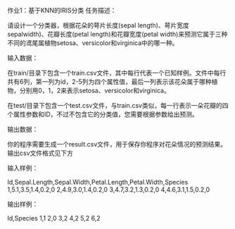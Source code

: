 作业1：基于KNN的IRIS分类
任务描述：

请设计一个分类器，根据花朵的萼片长度(sepal length)、萼片宽度sepalwidth)、花瓣长度(petal length)和花瓣宽度(petal width)来预测它属于三种不同的鸢尾属植物setosa、versicolor和virginica中的哪一种。



输入数据：

在train/目录下包含一个train.csv文件，其中每行代表一个已知样例。文件中每行共有6列，第一列为id，2-5列为四个属性值，最后一列表示该花朵属于哪种植物，分别用0，1，2来表示setosa、versicolor和virginica。

在test/目录下包含一个test.csv文件，与train.csv类似，每一行表示一朵花瓣的四个属性参数和ID，不过不包含它的分类值，您需要根据参数给出预测。



输出数据：

你的程序需要生成一个result.csv文件，用于保存你程序对花朵情况的预测结果。输出csv文件格式见下方



输入样例：

Id,Sepal.Length,Sepal.Width,Petal.Length,Petal.Width,Species
1,5.1,3.5,1.4,0.2,0
2,4.9,3.0,1.4,0.2,0
3,4.7,3.2,1.3,0.2,0
4,4.6,3.1,1.5,0.2,0


输出样例：

Id,Species
1,1
2,0
3,2
4,2
5,2
6,2

